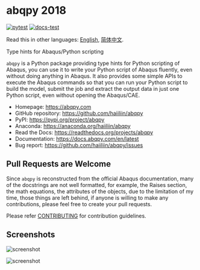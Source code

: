 # abqpy 2018

[![pytest](https://github.com/haiiliin/abqpy/actions/workflows/pytest.yml/badge.svg)](https://github.com/haiiliin/abqpy/actions/workflows/pytest.yml)
[![docs-test](https://github.com/haiiliin/abqpy/actions/workflows/docs-test.yml/badge.svg)](https://github.com/haiiliin/abqpy/actions/workflows/docs-test.yml)

Read this in other languages: [English](README.md), [简体中文](README-zh-cn.md).

Type hints for Abaqus/Python scripting

`abqpy` is a Python package providing type hints for Python scripting of Abaqus, you can 
use it to write your Python script of Abaqus fluently, even without doing anything in Abaqus. 
It also provides some simple APIs to execute the Abaqus commands so that you can run your 
Python script to build the model, submit the job and extract the output data in just one 
Python script, even without opening the Abaqus/CAE. 


- Homepage: https://abqpy.com
- GitHub repository: https://github.com/haiiliin/abqpy
- PyPI: https://pypi.org/project/abqpy
- Anaconda: https://anaconda.org/haiiliin/abqpy
- Read the Docs: https://readthedocs.org/projects/abqpy
- Documentation: https://docs.abqpy.com/en/latest
- Bug report: https://github.com/haiiliin/abqpy/issues

## Pull Requests are Welcome

Since `abqpy` is reconstructed from the official Abaqus documentation,
many of the docstrings are not well formatted, for example, the Raises section, 
the math equations, the attributes of the objects, due to the limitation of 
my time, those things are left behind, if anyone is willing to make any 
contributions, please feel free to create your pull requests.

Please refer [CONTRIBUTING](https://github.com/haiiliin/abqpy/blob/main/.github/CONTRIBUTING.md) for contribution guidelines.

## Screenshots

![screenshot](https://raw.githubusercontent.com/haiiliin/abqpy/main/docs/source/images/model-code.gif)

![screenshot](https://raw.githubusercontent.com/haiiliin/abqpy/main/docs/source/images/output-code.gif)
